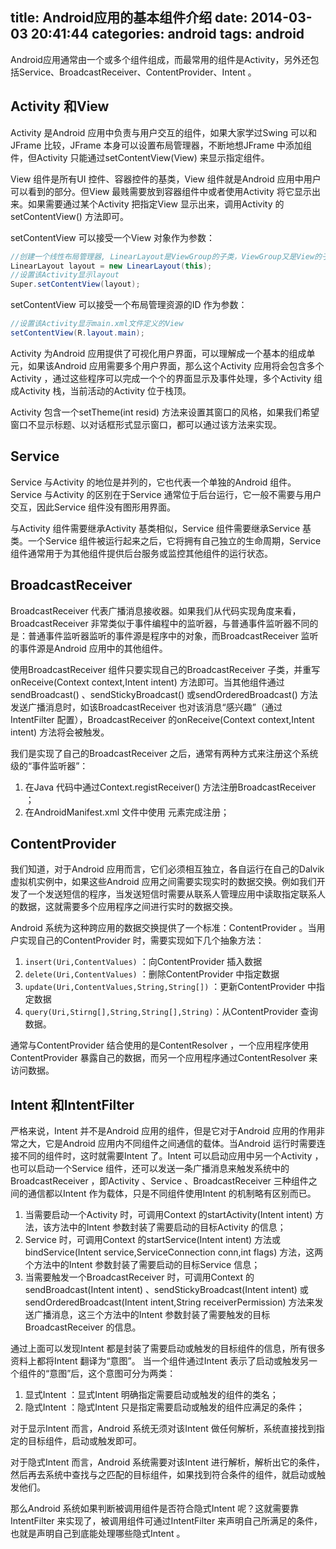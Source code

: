 title: Android应用的基本组件介绍
date: 2014-03-03 20:41:44
categories: android
tags: android
---
Android应用通常由一个或多个组件组成，而最常用的组件是Activity，另外还包括Service、BroadcastReceiver、ContentProvider、Intent 。
 
 <!-- more -->
## Activity 和View
Activity 是Android 应用中负责与用户交互的组件，如果大家学过Swing 可以和JFrame 比较，JFrame 本身可以设置布局管理器，不断地想JFrame 中添加组件，但Activity 只能通过setContentView(View) 来显示指定组件。

View 组件是所有UI 控件、容器控件的基类，View 组件就是Android 应用中用户可以看到的部分。但View 最贱需要放到容器组件中或者使用Activity 将它显示出来。如果需要通过某个Activity 把指定View 显示出来，调用Activity 的setContentView() 方法即可。
 
setContentView 可以接受一个View 对象作为参数：
```java
//创建一个线性布局管理器, LinearLayout是ViewGroup的子类，ViewGroup又是View的子类  
LinearLayout layout = new LinearLayout(this);  
//设置该Activity显示layout  
Super.setContentView(layout);  
```
 
setContentView 可以接受一个布局管理资源的ID 作为参数：
```java
//设置该Activity显示main.xml文件定义的View  
setContentView(R.layout.main);  
```
 
Activity 为Android 应用提供了可视化用户界面，可以理解成一个基本的组成单元，如果该Android 应用需要多个用户界面，那么这个Activity 应用将会包含多个Activity ，通过这些程序可以完成一个个的界面显示及事件处理，多个Activity 组成Activity 栈，当前活动的Activity 位于栈顶。
 
Activity 包含一个setTheme(int resid) 方法来设置其窗口的风格，如果我们希望窗口不显示标题、以对话框形式显示窗口，都可以通过该方法来实现。
 
## Service
Service 与Activity 的地位是并列的，它也代表一个单独的Android 组件。Service 与Activity 的区别在于Service 通常位于后台运行，它一般不需要与用户交互，因此Service 组件没有图形用界面。

与Activity 组件需要继承Activity 基类相似，Service 组件需要继承Service 基类。一个Service 组件被运行起来之后，它将拥有自己独立的生命周期，Service 组件通常用于为其他组件提供后台服务或监控其他组件的运行状态。
 
## BroadcastReceiver
BroadcastReceiver 代表广播消息接收器。如果我们从代码实现角度来看，BroadcastReceiver 非常类似于事件编程中的监听器，与普通事件监听器不同的是：普通事件监听器监听的事件源是程序中的对象，而BroadcastReceiver 监听的事件源是Android 应用中的其他组件。

使用BroadcastReceiver 组件只要实现自己的BroadcastReceiver 子类，并重写onReceive(Context context,Intent intent) 方法即可。当其他组件通过sendBroadcast() 、sendStickyBroadcast() 或sendOrderedBroadcast() 方法发送广播消息时，如该BroadcastReceiver 也对该消息“感兴趣”（通过IntentFilter 配置），BroadcastReceiver 的onReceive(Context context,Intent intent) 方法将会被触发。

我们是实现了自己的BroadcastReceiver 之后，通常有两种方式来注册这个系统级的“事件监听器”：

1. 在Java 代码中通过Context.registReceiver() 方法注册BroadcastReceiver ；
2. 在AndroidManifest.xml 文件中使用<receiver> 元素完成注册；
 
## ContentProvider
我们知道，对于Android 应用而言，它们必须相互独立，各自运行在自己的Dalvik 虚拟机实例中，如果这些Android 应用之间需要实现实时的数据交换。例如我们开发了一个发送短信的程序，当发送短信时需要从联系人管理应用中读取指定联系人的数据，这就需要多个应用程序之间进行实时的数据交换。

Android 系统为这种跨应用的数据交换提供了一个标准：ContentProvider 。当用户实现自己的ContentProvider 时，需要实现如下几个抽象方法：

1. `insert(Uri,ContentValues)` ：向ContentProvider 插入数据
2. `delete(Uri,ContentValues)` ：删除ContentProvider 中指定数据
3. `update(Uri,ContentValues,String,String[])` ：更新ContentProvider 中指定数据
4. `query(Uri,Stirng[],String,String[],String)`：从ContentProvider 查询数据。

通常与ContentProvider 结合使用的是ContentResolver ，一个应用程序使用ContentProvider 暴露自己的数据，而另一个应用程序通过ContentResolver 来访问数据。
 
## Intent 和IntentFilter
严格来说，Intent 并不是Android 应用的组件，但是它对于Android 应用的作用非常之大，它是Android 应用内不同组件之间通信的载体。当Android 运行时需要连接不同的组件时，这时就需要Intent 了。Intent 可以启动应用中另一个Activity ，也可以启动一个Service 组件，还可以发送一条广播消息来触发系统中的BroadcastReceiver ，即Activity 、Service 、BroadcastReceiver 三种组件之间的通信都以Intent 作为载体，只是不同组件使用Intent 的机制略有区别而已。

1. 当需要启动一个Activity 时，可调用Context 的startActivity(Intent intent) 方法，该方法中的Intent 参数封装了需要启动的目标Activity 的信息；
2. Service 时，可调用Context 的startService(Intent intent) 方法或bindService(Intent service,ServiceConnection conn,int flags) 方法，这两个方法中的Intent 参数封装了需要启动的目标Service 信息；
3. 当需要触发一个BroadcastReceiver 时，可调用Context 的sendBroadcast(Intent intent) 、sendStickyBroadcast(Intent intent) 或sendOrderedBroadcast(Intent intent,String receiverPermission) 方法来发送广播消息，这三个方法中的Intent 参数封装了需要触发的目标BroadcastReceiver 的信息。

通过上面可以发现Intent 都是封装了需要启动或触发的目标组件的信息，所有很多资料上都将Intent 翻译为“意图”。
当一个组件通过Intent 表示了启动或触发另一个组件的“意图”后，这个意图可分为两类：

1. 显式Intent ：显式Intent 明确指定需要启动或触发的组件的类名；
2. 隐式Intent ：隐式Intent 只是指定需要启动或触发的组件应满足的条件；

对于显示Intent 而言，Android 系统无须对该Intent 做任何解析，系统直接找到指定的目标组件，启动或触发即可。

对于隐式Intent 而言，Android 系统需要对该Intent 进行解析，解析出它的条件，然后再去系统中查找与之匹配的目标组件，如果找到符合条件的组件，就启动或触发他们。

那么Android 系统如果判断被调用组件是否符合隐式Intent 呢？这就需要靠IntentFilter 来实现了，被调用组件可通过IntentFilter 来声明自己所满足的条件，也就是声明自己到底能处理哪些隐式Intent 。
